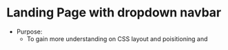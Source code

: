 # Landing Page with dropdown navbar

- Purpose:
  - To gain more understanding on CSS layout and poisitioning and
